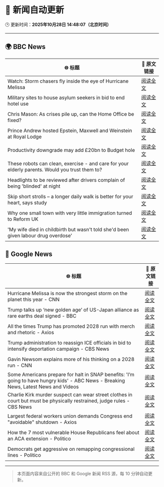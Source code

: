 # 🧠 新闻自动更新

🕒 更新时间：**2025年10月28日 14:48:07（北京时间）**

---

## 🌍 BBC News

| 🌐 标题 | 🔗 原文链接 |
|--------|-------------|
| Watch: Storm chasers fly inside the eye of Hurricane Melissa | [阅读全文](https://www.bbc.com/news/videos/cwypk4e3v3lo?at_medium=RSS&at_campaign=rss) |
| Military sites to house asylum seekers in bid to end hotel use | [阅读全文](https://www.bbc.com/news/articles/cjr0lx7n0y3o?at_medium=RSS&at_campaign=rss) |
| Chris Mason: As crises pile up, can the Home Office be fixed? | [阅读全文](https://www.bbc.com/news/articles/c0mx83n8m29o?at_medium=RSS&at_campaign=rss) |
| Prince Andrew hosted Epstein, Maxwell and Weinstein at Royal Lodge | [阅读全文](https://www.bbc.com/news/articles/c4g7d39n6vgo?at_medium=RSS&at_campaign=rss) |
| Productivity downgrade may add £20bn to Budget hole | [阅读全文](https://www.bbc.com/news/articles/c0rpve82jxvo?at_medium=RSS&at_campaign=rss) |
| These robots can clean, exercise - and care for your elderly parents. Would you trust them to? | [阅读全文](https://www.bbc.com/news/articles/c9wdzyyglq5o?at_medium=RSS&at_campaign=rss) |
| Headlights to be reviewed after drivers complain of being 'blinded' at night | [阅读全文](https://www.bbc.com/news/articles/cn971jlpvvro?at_medium=RSS&at_campaign=rss) |
| Skip short strolls – a longer daily walk is better for your heart, says study | [阅读全文](https://www.bbc.com/news/articles/cn0gw6p8dllo?at_medium=RSS&at_campaign=rss) |
| Why one small town with very little immigration turned to Reform UK | [阅读全文](https://www.bbc.com/news/articles/cvgkpjdzv74o?at_medium=RSS&at_campaign=rss) |
| 'My wife died in childbirth but wasn't told she'd been given labour drug overdose' | [阅读全文](https://www.bbc.com/news/articles/cx24gk2x51xo?at_medium=RSS&at_campaign=rss) |

## 📰 Google News

| 🌐 标题 | 🔗 原文链接 |
|--------|-------------|
| Hurricane Melissa is now the strongest storm on the planet this year - CNN | [阅读全文](https://news.google.com/rss/articles/CBMikAFBVV95cUxOQTNGdW8yclFZODRCQ0NCY2wyWTAwM1FjYzF5TVkxZzRZVWJhUnpMWjF1cVF5TGZZb2wtYWUzTlNBX21yMmJ3bGdKbHBXUndVQXJIMlY1MTRTMUVkOXlIbWFuUGZ5c2puT3NjMlVjMFVSVmROT195eE1BVjhJbkVYbTBqTDc1Ql9wRXpBSENkc2M?oc=5) |
| Trump talks up ‘new golden age’ of US-Japan alliance as rare earths deal signed - BBC | [阅读全文](https://news.google.com/rss/articles/CBMiVEFVX3lxTFBEOHUweXRGTzh1eHQzQXp0U3VzcmVHNzRqRm9oWEFWN1ROaHNFdzhBeFNkckQ2T3JPVmxJYmlXVkpkQzh0R005djFiaG5UU2EzSm5aYg?oc=5) |
| All the times Trump has promoted 2028 run with merch and rhetoric - Axios | [阅读全文](https://news.google.com/rss/articles/CBMib0FVX3lxTE0tRnBaTmQ2YlpYdjNfS3lPcldGamYtS0lKV1E5cmJIUEh4TFM2MmFwQ1VGN19NQlVTRlprSmlRU1l1alJHZnJMRWpRWl81SzNPS082ZVJRZHNERV92ZW5GRFlXWGhaZHU5Vmd5TTVEOA?oc=5) |
| Trump administration to reassign ICE officials in bid to intensify deportation campaign - CBS News | [阅读全文](https://news.google.com/rss/articles/CBMirAFBVV95cUxOUTBOSkMxV251d0Q1M2lZeG42bUJwVkhlU09YOE5YLWxnek5QamFIRlowRXdUQkxXZ1hUTUU0OGx0TlRqRjdVMkVwMldWRXZVR0xOUEozc3lDLS1QOWRVMTl5bFRUbTlvRHNCQkNWTVB1M1VqaG00STQtMmVLMDBrYU1va0h3Y1FwWmQ1MEFhUUhvMW5yM2xmdTNIZXloLVI0enNIV3VGUVBvUmlp0gGyAUFVX3lxTE5HV1NUMFdrMVhScjBDaXBreElLblNpZkYzSlBsQVAxdFdOaDZ4dGNVTzlXNWNHbi1uTmhoRkh0eUVjV0s0ekxZdkNFVlNUcWUxTDNiVzBMNVhTY1FqQkhSdVYxak9uVDYwX3BCZ245Z0duaVdEZWs2SEZmOGlMdXRocVU0NFlSWVpJdVA4cTh5V294QlpsMVRDWW8zbFNhbFd4ZWNPUlliQkQwQjdxT2NQS3c?oc=5) |
| Gavin Newsom explains more of his thinking on a 2028 run - CNN | [阅读全文](https://news.google.com/rss/articles/CBMid0FVX3lxTE51N0MxbV9DVzQ5Ti1FTEp1TVUxUkxuVXFkNnNtNGN0amtwOUg1aDlEOHB0Q3gxOS1kQ3BJa3Z3RUFqbElkYmpmN1BoZ25YV3hHTWlFYk1mQjh4VzI0UzlGajJaajQxZ2NqSHRfLU5jQWtURHlXem1n?oc=5) |
| Some Americans prepare for halt in SNAP benefits: 'I’m going to have hungry kids' - ABC News - Breaking News, Latest News and Videos | [阅读全文](https://news.google.com/rss/articles/CBMiogFBVV95cUxPOF9JSXR0Ylp2ODZuVVJpcVVjSWdvbUpfWUxQdmM3cWhEUmFFNUpUT2xCM0ZvOG1YaUJ5ci1KY1o4RWVIWVJtaWFUNF9Hd2lfYXVtVGIyX1RodmNmSjY2eG01SWtsdkVkM3puUXpHdTlnUVMzQUFNbHVyVm1oTjA4TnNnUzdlSVJ3VV9UTUItR2pHeG9vOEZTMExkT3RTdko5YmfSAacBQVVfeXFMTXFLWFY5ZWk2TUNjSFl4Q1VaMk1GSktOY0ZWMTFVZXM5Rk1qV3NYX1FGY2RzbHp4WWNGTHFxRktOR1gzMzdSSXlENi1RNU5kRkQtdXl6RldGd3U5UjlHTkFGRGVXWDBmVEg4ZTlsVEo1eEJrZF9IUHdOdTJGM3BMMVNpakVIRTdnMkRzR3E5c0hTVGVqdzdlN1JWOWhQQ29ESjl2b1hrcDA?oc=5) |
| Charlie Kirk murder suspect can wear street clothes in court but must be physically restrained, judge rules - CBS News | [阅读全文](https://news.google.com/rss/articles/CBMihgFBVV95cUxPWVNOUlpabm9ELWNFVmhPLWU4TVRTVzZ6NHV5eWZGaFc2Y1RUVFJrNGp6b09RSExRS0c1cWdWaXZybEV4VE5abHhUOTN6QlQtdXpjb01JR291TlhPZ1QxYU9XMmRYeU1KX3NSVFI2c25SM1pUbjhKOHYwbFNoWkd0UGJpV0hfd9IBiwFBVV95cUxOSWR2YXNJYWFiNndlMzJGY2tEOWxjbGVCbXN3WWVYZjVYZmp3UURzb0pQMFAxRHpBX2lUUkIwd0xxSll1ZnBySllQMF85bFBPNE9TWjE2QXh2NFNmT3lrNWhhWlctMmNWNVVIZ0dmR0RPYWdhT2JhLWhKV1h2QVFhVkliRWk1c0R3ME5B?oc=5) |
| Largest federal workers union demands Congress end "avoidable" shutdown - Axios | [阅读全文](https://news.google.com/rss/articles/CBMiggFBVV95cUxQRmtva1daRWlwcjVWQ205Zlpmdzd6QWs2eXhOTDkxb0pmT21VMkNTMnV1aEFsekZwUjRPNFd6S2taUDhLMmo2d0VITHhXNEJYemtPVUg4c2RuUkNvbEtKYlp2Ry02ZmNwWVFNYjZILXdWSzE5bVFWY1F2NXN4d0xRemZB?oc=5) |
| How the 7 most vulnerable House Republicans feel about an ACA extension - Politico | [阅读全文](https://news.google.com/rss/articles/CBMiwgFBVV95cUxQQ3ZyUXpXUEFNa2tqU21xU2JZTzN3YlJLWG4wUUNtQUJsMWhjUnRSNHd3RmJwQ3IwVVNDSXE3am1nTElKY1ctZm9tYmFJaGdzam85VU5SNVNDME11RGwxS01RZjlBRU9waDZYM1VzRzFNNThOdk1MVU5YU0ZOSHM3RkxqZ2ozOVo2M0FSY2YzUkpLeXF6VUp5ZFEwWGlkVTRvcjNIaEo2Vm9CeTNtS2dtbEpPMWZGXzVSUjVZVlZNdDF3QQ?oc=5) |
| Democrats get aggressive on remapping congressional lines - Politico | [阅读全文](https://news.google.com/rss/articles/CBMiqwFBVV95cUxQUlJaSWpLSDN6bGlBdHVlNXhHQXE0M0ppWG9UQ281ZEgwRGxxYkZXNGlKRHhlQVd1YVdnMnk1YmM3UVNhODhqY0NuYmFPeFNFRWxiSHNSVjRUMW5ocnFtbGp2RFIzSk1oN3ViUjFJUzhpbEVSZ1dJQnZwcDRwQXFtdlNkbHAxSnVjUzc3LURJbTVwX3B6c2V3UUt1Qko0UEMyNUFWdDI4V2pHYkE?oc=5) |

---
> 本页面内容来自公开的 BBC 和 Google 新闻 RSS 源，每 10 分钟自动更新。